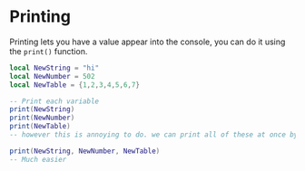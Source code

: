 # Printing
Printing lets you have a value appear into the console, you can do it using the `print()` function.
```lua
local NewString = "hi"
local NewNumber = 502
local NewTable = {1,2,3,4,5,6,7}

-- Print each variable
print(NewString)
print(NewNumber)
print(NewTable)
-- however this is annoying to do. we can print all of these at once by separating them with commas.

print(NewString, NewNumber, NewTable)
-- Much easier
```
